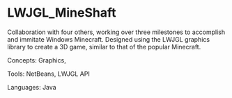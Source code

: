# LWJGL_MineShaft

Collaboration with four others, working over three milestones to accomplish and immitate Windows Minecraft. Designed using the LWJGL graphics library to create a 3D game, similar to that of the popular Minecraft. 

Concepts: Graphics, 

Tools: NetBeans, LWJGL API

Languages: Java
